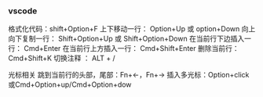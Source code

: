 ### vscode
格式化代码：shift+Option+F
上下移动一行： Option+Up 或 option+Down
向上向下复制一行： Shift+Option+Up 或 Shift+Option+Down
在当前行下边插入一行： Cmd+Enter
在当前行上方插入一行： Cmd+Shift+Enter
删除当前行：Cmd+Shift+K
切换注释 ： ALT + /

光标相关
跳到当前行的头部，尾部：Fn+←，Fn+→
插入多光标：Option+click或Cmd+Option+up/Cmd+Option+dow
